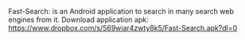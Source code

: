Fast-Search: is an Android application to search in many search web engines from it.
Download application apk: https://www.dropbox.com/s/569wiar4zwty8k5/Fast-Search.apk?dl=0